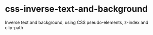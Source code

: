 # css-inverse-text-and-background
Inverse text and background, using CSS pseudo-elements, z-index and clip-path
